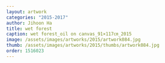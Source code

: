 ```yaml
---
layout: artwork
categories: "2015-2017"
author: Jihoon Ha
title: wet forest
caption: wet forest_oil on canvas_91×117㎝_2015
image: /assets/images/artworks/2015/artwork084.jpg
thumb: /assets/images/artworks/2015/thumbs/artwork084.jpg
order: 1516023
---
```

